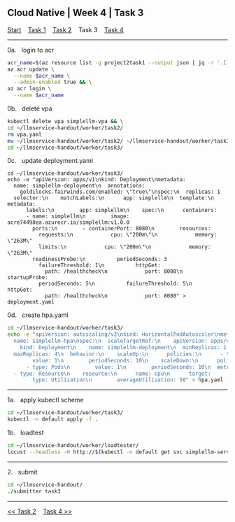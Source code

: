 ## Cloud Native | Week 4 | Task 3

[Start](https://github.com/AFC-AI2C-Cohort-04/coleman-code/blob/main/cloud_native/week_4/start.md)    [Task 1](https://github.com/AFC-AI2C-Cohort-04/coleman-code/blob/main/cloud_native/week_4/task_1.md)    [Task 2](https://github.com/AFC-AI2C-Cohort-04/coleman-code/blob/main/cloud_native/week_4/task_2.md)    Task 3    [Task 4](https://github.com/AFC-AI2C-Cohort-04/coleman-code/blob/main/cloud_native/week_4/task_4.md)

---

0a.   login to acr
``` bash
acr_name=$(az resource list -g project2task1 --output json | jq -r '.[] | select(.type == "Microsoft.ContainerRegistry/registries") | .name') && \
az acr update \
  --name $acr_name \
  --admin-enabled true && \
az acr login \
  --name $acr_name
```

0b.   delete vpa
``` bash
kubectl delete vpa simplellm-vpa && \
cd ~/llmservice-handout/worker/task2/
rm vpa.yaml
mv ~/llmservice-handout/worker/task2/ ~/llmservice-handout/worker/task3/
cd ~/llmservice-handout/worker/task3/
```

0c.   update deployment.yaml
```
cd ~/llmservice-handout/worker/task3/
echo -e "apiVersion: apps/v1\nkind: Deployment\nmetadata:
  name: simplellm-deployment\n  annotations:
    goldilocks.fairwinds.com/enabled: \"true\"\nspec:\n  replicas: 1
  selector:\n    matchLabels:\n      app: simplellm\n  template:\n    metadata:
      labels:\n        app: simplellm\n    spec:\n      containers:
      - name: simplellm\n        image: acre74498ea.azurecr.io/simplellm:v1.0.0
        ports:\n        - containerPort: 8080\n        resources:
          requests:\n            cpu: \"200m\"\n            memory: \"263M\"
          limits:\n            cpu: \"200m\"\n            memory: \"263M\"
        readinessProbe:\n          periodSeconds: 3
          failureThreshold: 1\n          httpGet:
            path: /healthcheck\n            port: 8080\n        startupProbe:
          periodSeconds: 5\n          failureThreshold: 5\n          httpGet:
            path: /healthcheck\n            port: 8080" > deployment.yaml
```

0d.   create hpa.yaml
``` bash
cd ~/llmservice-handout/worker/task3/
echo -e "apiVersion: autoscaling/v2\nkind: HorizontalPodAutoscaler\nmetadata:
  name: simplellm-hpa\nspec:\n  scaleTargetRef:\n    apiVersion: apps/v1
    kind: Deployment\n    name: simplellm-deployment\n  minReplicas: 1
  maxReplicas: 4\n  behavior:\n    scaleUp:\n      policies:\n      - type: Pods
        value: 1\n        periodSeconds: 10\n    scaleDown:\n      policies:
      - type: Pods\n        value: 1\n        periodSeconds: 10\n  metrics:
  - type: Resource\n    resource:\n      name: cpu\n      target:
        type: Utilization\n        averageUtilization: 50" > hpa.yaml
```

---

1a.   apply kubectl scheme
``` bash
cd ~/llmservice-handout/worker/task3/
kubectl -n default apply -f .
```

1b.   loadtest
``` bash
cd ~/llmservice-handout/worker/loadtester/
locust --headless -H http://$(kubectl -n default get svc simplellm-service -o json | jq -r '.status.loadBalancer.ingress[0].ip') -u 3 -r 1
```

---

2.   submit
``` bash
cd ~/llmservice-handout/
./submitter task3
```

---

[<< Task 2](https://github.com/AFC-AI2C-Cohort-04/coleman-code/blob/main/cloud_native/week_4/task_2.md)    [Task 4 >>](https://github.com/AFC-AI2C-Cohort-04/coleman-code/blob/main/cloud_native/week_4/task_4.md)
